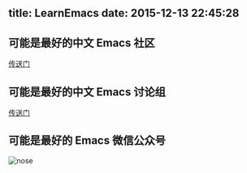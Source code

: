 title: LearnEmacs
date: 2015-12-13 22:45:28
---

## 可能是最好的中文 Emacs 社区

[传送门](http://www.emacs-china.org)

## 可能是最好的中文 Emacs 讨论组

[传送门]( https://slackin-emacs-cn.herokuapp.com/)

## 可能是最好的 Emacs 微信公众号

![nose](/css/images/emacs-wechat.jpg)
